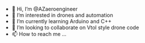 - 👋 Hi, I’m @AZaeroengineer
- 👀 I’m interested in drones and automation
- 🌱 I’m currently learning Arduino and C++
- 💞️ I’m looking to collaborate on Vtol style drone code
- 📫 How to reach me ...

<!---
AZaeroengineer/AZaeroengineer is a ✨ special ✨ repository because its `README.md` (this file) appears on your GitHub profile.
You can click the Preview link to take a look at your changes.
--->
